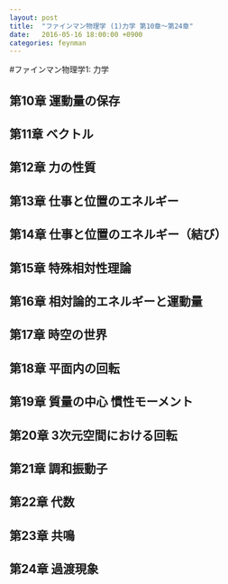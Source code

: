 ```yaml
---
layout: post
title:  "ファインマン物理学 (1)力学 第10章〜第24章"
date:   2016-05-16 18:00:00 +0900
categories: feynman
---
```

#ファインマン物理学1: 力学

## 第10章 運動量の保存
## 第11章 ベクトル
## 第12章 力の性質
## 第13章 仕事と位置のエネルギー
## 第14章 仕事と位置のエネルギー（結び）
## 第15章 特殊相対性理論
## 第16章 相対論的エネルギーと運動量
## 第17章 時空の世界
## 第18章 平面内の回転
## 第19章 質量の中心 慣性モーメント
## 第20章 3次元空間における回転
## 第21章 調和振動子
## 第22章 代数
## 第23章 共鳴
## 第24章 過渡現象
